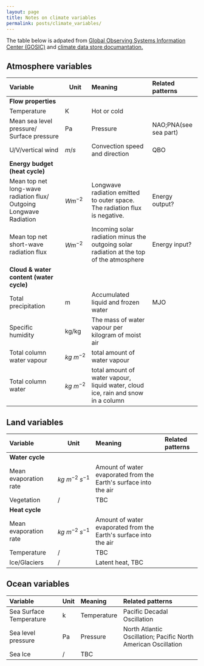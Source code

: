 ```yaml
---
layout: page
title: Notes on climate variables
permalink: posts/climate_variables/
---
```

<head>
    <script src="https://cdn.mathjax.org/mathjax/latest/MathJax.js?config=TeX-AMS-MML_HTMLorMML" type="text/javascript"></script>
    <script type="text/x-mathjax-config">
        MathJax.Hub.Config({
            tex2jax: {
            skipTags: ['script', 'noscript', 'style', 'textarea', 'pre'],
            inlineMath: [['$','$']]
            }
        });
    </script>
</head>

The table below is adpated from 
[ Global Observing Systems Information Center (GOSIC)](https://public.wmo.int/en/programmes/global-climate-observing-system/essential-climate-variables)
and [climate data store documantation.](https://cds.climate.copernicus.eu/cdsapp#!/dataset/reanalysis-era5-single-levels?tab=overview)

## Atmosphere variables

|Variable   |Unit   |   Meaning| Related patterns|
|:-------- | ------- |:-------|:-------|
|**Flow properties**|
|Temperature|K| Hot or cold|
|Mean sea level pressure/ Surface pressure| Pa| Pressure|NAO;PNA(see sea part)|
|U/V/vertical wind| $m/s$| Convection speed and direction|QBO|
|**Energy budget (heat cycle)**|
|Mean top net long-wave radiation flux/ Outgoing Longwave Radiation| $W m^{-2}$ | Longwave radiation emitted to outer space. The radiation flux is negative.| Energy output?|
|Mean top net short-wave radiation flux| $W m^{-2}$ | Incoming solar radiation minus the outgoing solar radiation at the top of the atmosphere| Energy input?|
|**Cloud & water content (water cycle)**|
|Total precipitation| m | Accumulated liquid and frozen water|MJO|
|Specific humidity| kg/kg | The mass of water vapour per kilogram of moist air| 
|Total column water vapour| $kg \ m^{-2}$ |total amount of water vapour|
|Total column water| $kg \ m^{-2}$ |total amount of water vapour, liquid water, cloud ice, rain and snow in a column|

## Land variables

|Variable   |Unit   |   Meaning|Related patterns|
|:-------- | ------- |:-------|:-------|
|**Water cycle**|
|Mean evaporation rate| $kg \ m^{-2} \ s^{-1}$ | Amount of water evaporated from the Earth's surface into the air|
|Vegetation|/| TBC|
|**Heat cycle**|
|Mean evaporation rate| $kg \ m^{-2} \ s^{-1}$ | Amount of water evaporated from the Earth's surface into the air|
|Temperature|/| TBC|
|Ice/Glaciers|/| Latent heat, TBC|


## Ocean variables

|Variable   |Unit   |   Meaning|Related patterns|
|:-------- | ------- |:-------|:-------|
|Sea Surface Temperature| k| Temperature| Pacific Decadal Oscillation|
|Sea level pressure| Pa| Pressure| North Atlantic Oscillation; Pacific North American Oscillation|
|Sea Ice|/|TBC|
